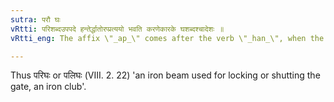 ```yaml
---
sutra: परौ घः
vRtti: परिशब्दउपपदे हन्तेर्द्धातोरप्प्रत्ययो भवति करणेकारके घशब्दश्चादेशः ॥
vRtti_eng: The affix \"_ap_\" comes after the verb \"_han_\", when the _upasarga_ \"_pari_\" is in composition, and the relation between the word so formed, and the verb, is that of an instrument, and \"_gha_\" replaces \"_han_\".

---
```

Thus परिघः or पलिघः (VIII. 2. 22) 'an iron beam used for locking or shutting the gate, an iron club'.